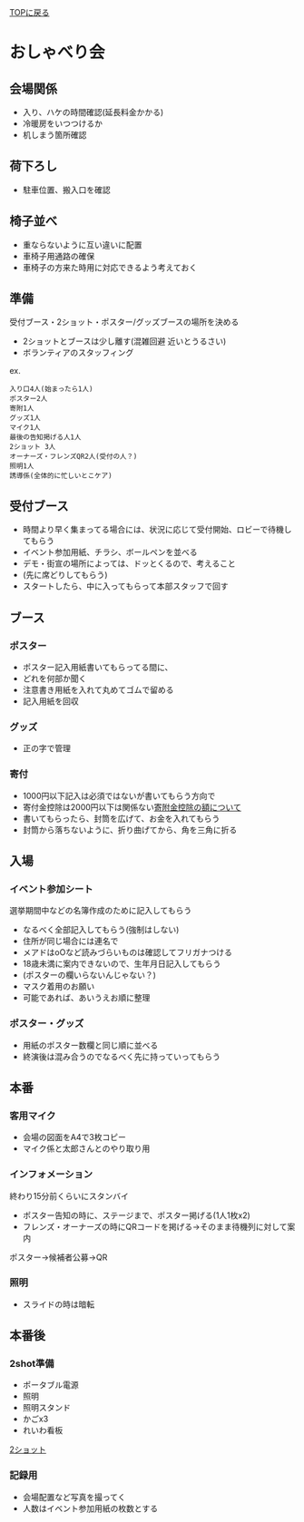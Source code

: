 [TOPに戻る](index.html)

# おしゃべり会
## 会場関係
- 入り、ハケの時間確認(延長料金かかる)
- 冷暖房をいつつけるか
- 机しまう箇所確認

## 荷下ろし
- 駐車位置、搬入口を確認

## 椅子並べ
- 重ならないように互い違いに配置
- 車椅子用通路の確保
- 車椅子の方来た時用に対応できるよう考えておく

## 準備
受付ブース・2ショット・ポスター/グッズブースの場所を決める
- 2ショットとブースは少し離す(混雑回避 近いとうるさい)
- ボランティアのスタッフィング

ex.
```
入り口4人(始まったら1人)
ポスター2人
寄附1人
グッズ1人
マイク1人
最後の告知掲げる人1人
2ショット 3人
オーナーズ・フレンズQR2人(受付の人？)
照明1人
誘導係(全体的に忙しいとこケア)
```

## 受付ブース
- 時間より早く集まってる場合には、状況に応じて受付開始、ロビーで待機してもらう
- イベント参加用紙、チラシ、ボールペンを並べる
- デモ・街宣の場所によっては、ドッとくるので、考えること
- (先に席どりしてもらう)
- スタートしたら、中に入ってもらって本部スタッフで回す

## ブース
### ポスター
- ポスター記入用紙書いてもらってる間に、
- どれを何部か聞く
- 注意書き用紙を入れて丸めてゴムで留める
- 記入用紙を回収

### グッズ
- 正の字で管理

### 寄付
- 1000円以下記入は必須ではないが書いてもらう方向で
- 寄付金控除は2000円以下は関係ない[寄附金控除の額について](https://www.nta.go.jp/taxes/shiraberu/saigai/h30/0018008-048/013.htm)
- 書いてもらったら、封筒を広げて、お金を入れてもらう
- 封筒から落ちないように、折り曲げてから、角を三角に折る

## 入場
### イベント参加シート
選挙期間中などの名簿作成のために記入してもらう
- なるべく全部記入してもらう(強制はしない)
- 住所が同じ場合には連名で
- メアドはoOなど読みづらいものは確認してフリガナつける
- 18歳未満に案内できないので、生年月日記入してもらう
- (ポスターの欄いらないんじゃない？)
- マスク着用のお願い
- 可能であれば、あいうえお順に整理

### ポスター・グッズ
- 用紙のポスター数欄と同じ順に並べる
- 終演後は混み合うのでなるべく先に持っていってもらう


## 本番
### 客用マイク
- 会場の図面をA4で3枚コピー
- マイク係と太郎さんとのやり取り用

### インフォメーション
終わり15分前くらいにスタンバイ
- ポスター告知の時に、ステージまで、ポスター掲げる(1人1枚x2)
- フレンズ・オーナーズの時にQRコードを掲げる->そのまま待機列に対して案内

ポスター->候補者公募->QR

### 照明
- スライドの時は暗転

## 本番後
### 2shot準備
- ポータブル電源
- 照明
- 照明スタンド
- かごx3
- れいわ看板


[2ショット](./2shot.md)


### 記録用
- 会場配置など写真を撮ってく
- 人数はイベント参加用紙の枚数とする